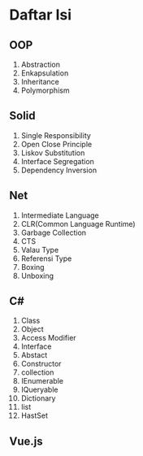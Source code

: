 # Daftar Isi

## OOP

1. Abstraction
2. Enkapsulation
3. Inheritance
4. Polymorphism

## Solid

1. Single Responsibility
2. Open Close Principle
3. Liskov Substitution
4. Interface Segregation
5. Dependency Inversion

## Net

1. Intermediate Language
2. CLR(Common Language Runtime)
3. Garbage Collection
4. CTS
5. Valau Type
6. Referensi Type
7. Boxing
8. Unboxing

## C#

1. Class
2. Object
3. Access Modifier
4. Interface 
5. Abstact
6. Constructor
7. collection
8. IEnumerable
9. IQueryable
10. Dictionary
11. list 
12. HastSet

## Vue.js